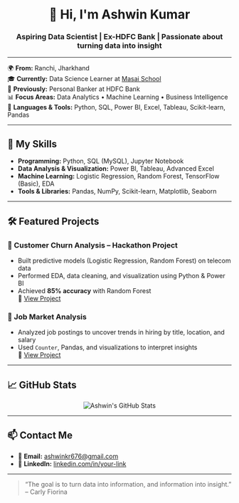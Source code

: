<h1 align="center">👋 Hi, I'm Ashwin Kumar</h1>
<h3 align="center">Aspiring Data Scientist | Ex-HDFC Bank | Passionate about turning data into insight</h3>

---

🌍 **From:** Ranchi, Jharkhand  
🎓 **Currently:** Data Science Learner at [Masai School](https://www.masaischool.com)  
💼 **Previously:** Personal Banker at HDFC Bank  
📊 **Focus Areas:** Data Analytics • Machine Learning • Business Intelligence  
🧠 **Languages & Tools:** Python, SQL, Power BI, Excel, Tableau, Scikit-learn, Pandas

---

## 🧠 My Skills

- **Programming:** Python, SQL (MySQL), Jupyter Notebook  
- **Data Analysis & Visualization:** Power BI, Tableau, Advanced Excel  
- **Machine Learning:** Logistic Regression, Random Forest, TensorFlow (Basic), EDA  
- **Tools & Libraries:** Pandas, NumPy, Scikit-learn, Matplotlib, Seaborn

---

## 🛠️ Featured Projects

### 🔄 Customer Churn Analysis – Hackathon Project
- Built predictive models (Logistic Regression, Random Forest) on telecom data  
- Performed EDA, data cleaning, and visualization using Python & Power BI  
- Achieved **85% accuracy** with Random Forest  
🔗 [View Project](https://github.com/your-username/customer-churn-analysis)

### 💼 Job Market Analysis
- Analyzed job postings to uncover trends in hiring by title, location, and salary  
- Used `Counter`, Pandas, and visualizations to interpret insights  
🔗 [View Project](https://github.com/your-username/job-market-analysis)

---

## 📈 GitHub Stats

<p align="center">
  <img src="https://github-readme-stats.vercel.app/api?username=ashwinkumar&show_icons=true&theme=dracula" alt="Ashwin's GitHub Stats"/>
</p>

---

## 📫 Contact Me

- 📧 **Email:** ashwinkr676@gmail.com 
- 🔗 **LinkedIn:** [linkedin.com/in/your-link](https://www.linkedin.com/in/ashwin-kumar-9449b0164/)  
---

> “The goal is to turn data into information, and information into insight.” – Carly Fiorina

